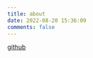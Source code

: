 ```yaml
---
title: about
date: 2022-08-20 15:36:09
comments: false
---
```


[github](https://github.com/d6382060/d6382060.github.io)
